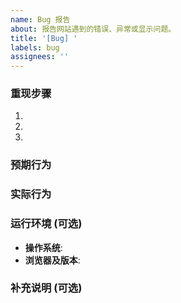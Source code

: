 ```yaml
---
name: Bug 报告
about: 报告网站遇到的错误、异常或显示问题。
title: '[Bug] '
labels: bug
assignees: ''
---
```


### 重现步骤
<!-- 请清晰地描述如何一步步重现这个 Bug。例如：
1. 访问首页
2. 点击“竞赛”分类
3. 页面崩溃 -->
1.
2.
3.

### 预期行为
<!-- 描述在正常情况下，系统应该如何表现。 -->

### 实际行为
<!-- 描述 Bug 发生时，系统实际的表现。请附上截图、GIF 或错误信息，这将极大地帮助我们定位问题。 -->

### 运行环境 (可选)
<!--
- **操作系统**: 例如 Windows 11, macOS Sonoma 14.5
- **浏览器及版本**: 例如 Chrome 126, Safari 17.5
-->
- **操作系统**:
- **浏览器及版本**:

### 补充说明 (可选)
<!-- 任何其他你认为有用的信息。 -->